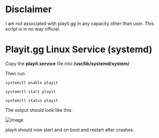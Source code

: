 # Disclaimer
I am not associated with playit.gg in any capacity other than user. This script is in no way official.

# Playit.gg Linux Service (systemd)
Copy the **playit.service** file into **/usr/lib/systemd/system/**

Then run:

`systemctl enable playit`

`systemctl start playit`

`systemctl status playit`

The output should look like this:

![image](https://user-images.githubusercontent.com/35305177/235584626-89cc3cb9-c109-4526-8268-8f363779057b.png)

playit should now start and on boot and restart after crashes.
